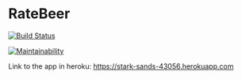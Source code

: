 # RateBeer

[![Build Status](https://travis-ci.org/mnoora/RateBeer.svg?branch=master)](https://travis-ci.org/mnoora/RateBeer)

[![Maintainability](https://api.codeclimate.com/v1/badges/bcf53e55861110f27396/maintainability)](https://codeclimate.com/github/mnoora/RateBeer/maintainability)

Link to the app in heroku: 
https://stark-sands-43056.herokuapp.com
